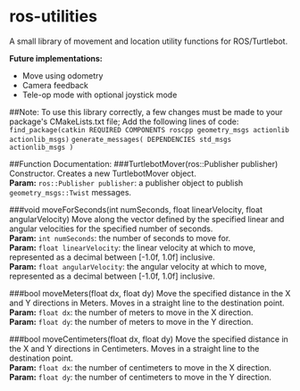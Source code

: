 # ros-utilities
A small library of movement and location utility functions for ROS/Turtlebot.

**Future implementations:**
* Move using odometry
* Camera feedback
* Tele-op mode with optional joystick mode

##Note:
To use this library correctly, a few changes must be made to your package's CMakeLists.txt file;
Add the following lines of code: 
     `find_package(catkin REQUIRED COMPONENTS roscpp geometry_msgs actionlib actionlib_msgs)`
     `generate_messages( DEPENDENCIES std_msgs actionlib_msgs )`



##Function Documentation:
###TurtlebotMover(ros::Publisher publisher)
Constructor. Creates a new TurtlebotMover object.<br/>
**Param:** `ros::Publisher publisher`: a publisher object to publish `geometry_msgs::Twist` messages.

###void moveForSeconds(int numSeconds, float linearVelocity, float angularVelocity)
Move along the vector defined by the specified linear and angular velocities for the specified number of seconds.<br/>
**Param:** `int numSeconds`: the number of seconds to move for.<br/>
**Param:** `float linearVelocity`: the linear velocity at which to move, represented as a decimal between [-1.0f, 1.0f] inclusive.<br/>
**Param:** `float angularVelocity`: the angular velocity at which to move, represented as a decimal between [-1.0f, 1.0f] inclusive.<br/>

###bool moveMeters(float dx, float dy)
Move the specified distance in the X and Y directions in Meters. Moves in a straight line to the destination point.<br/>
**Param:** `float dx`: the number of meters to move in the X direction.<br/>
**Param:** `float dy`: the number of meters to move in the Y direction.<br/>

###bool moveCentimeters(float dx, float dy)
Move the specified distance in the X and Y directions in Centimeters. Moves in a straight line to the destination point.<br/>
**Param:** `float dx`: the number of centimeters to move in the X direction.<br/>
**Param:** `float dy`: the number of centimeters to move in the Y direction.<br/>